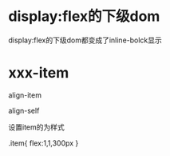 # display:flex的下级dom

display:flex的下级dom都变成了inline-bolck显示

# xxx-item

align-item

align-self

设置item的为样式

.item{
flex:1,1,300px
}